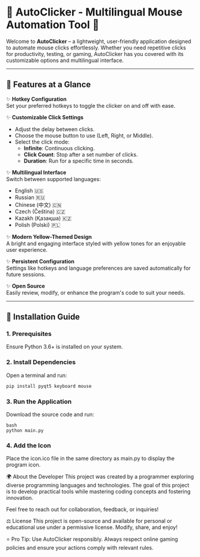 # 🌟 AutoClicker - Multilingual Mouse Automation Tool 🌟

Welcome to **AutoClicker** – a lightweight, user-friendly application designed to automate mouse clicks effortlessly. Whether you need repetitive clicks for productivity, testing, or gaming, AutoClicker has you covered with its customizable options and multilingual interface.

---

## 🎯 Features at a Glance

✨ **Hotkey Configuration**  
Set your preferred hotkeys to toggle the clicker on and off with ease.

✨ **Customizable Click Settings**  
- Adjust the delay between clicks.  
- Choose the mouse button to use (Left, Right, or Middle).  
- Select the click mode:  
  - **Infinite**: Continuous clicking.  
  - **Click Count**: Stop after a set number of clicks.  
  - **Duration**: Run for a specific time in seconds.

✨ **Multilingual Interface**  
Switch between supported languages:  
- English 🇺🇸  
- Russian 🇷🇺  
- Chinese (中文) 🇨🇳  
- Czech (Čeština) 🇨🇿  
- Kazakh (Қазақша) 🇰🇿  
- Polish (Polski) 🇵🇱

✨ **Modern Yellow-Themed Design**  
A bright and engaging interface styled with yellow tones for an enjoyable user experience.

✨ **Persistent Configuration**  
Settings like hotkeys and language preferences are saved automatically for future sessions.

✨ **Open Source**  
Easily review, modify, or enhance the program's code to suit your needs.

---

## 🚀 Installation Guide

### 1. Prerequisites  
Ensure Python 3.6+ is installed on your system.

### 2. Install Dependencies  
Open a terminal and run:  
```bash
pip install pyqt5 keyboard mouse
```
### 3. Run the Application
Download the source code and run:
```
bash
python main.py
```

### 4. Add the Icon
Place the icon.ico file in the same directory as main.py to display the program icon.

🌍 About the Developer
This project was created by a programmer exploring diverse programming languages and technologies. The goal of this project is to develop practical tools while mastering coding concepts and fostering innovation.

Feel free to reach out for collaboration, feedback, or inquiries!

⚖️ License
This project is open-source and available for personal or educational use under a permissive license. Modify, share, and enjoy!

⭐ Pro Tip: Use AutoClicker responsibly. Always respect online gaming policies and ensure your actions comply with relevant rules.
